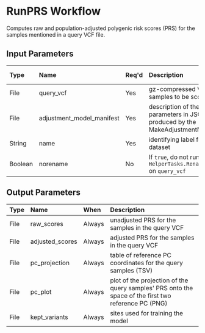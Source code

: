 # RunPRS Workflow

Computes raw and population-adjusted polygenic risk scores (PRS) for
the samples mentioned in a query VCF file.

## Input Parameters

| Type    | Name                      | Req'd | Description | Default Value |
| :---    | :---                      | :---  | :---        | :--- |
| File    | query_vcf                 | Yes   | gz-compressed VCF file of the samples to be scored | |
| File    | adjustment_model_manifest | Yes   | description of the computed model's parameters in JSON format, as that produced by the MakeAdjustmentModel workflow | |
| String  | name                      | Yes   | identifying label for the query dataset | |
| Boolean | norename                  | No    | If `true`, do not run `HelperTasks.RenameChromosomesInVcf` on `query_vcf` | false |

## Output Parameters

| Type | Name            | When   | Description |
| :--- | :---            | :---   | :---        |
| File | raw_scores      | Always | unadjusted PRS for the samples in the query VCF |
| File | adjusted_scores | Always | adjusted PRS for the samples in the query VCF |
| File | pc_projection   | Always | table of reference PC coordinates for the query samples (TSV) |
| File | pc_plot         | Always | plot of the projection of the query samples' PRS onto the space of the first two reference PC (PNG) |
| File | kept_variants   | Always | sites used for training the model |
